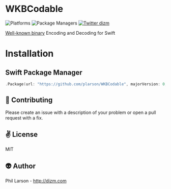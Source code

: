 # WKBCodable

![Platforms](https://img.shields.io/badge/platforms-Linux%20%7C%20OS%20X-blue.svg)
![Package Managers](https://img.shields.io/badge/package%20managers-SwiftPM-yellow.svg)
[![Twitter dizm](https://img.shields.io/badge/twitter-dizm-green.svg)](http://twitter.com/dizm)

[Well-known binary](http://edndoc.esri.com/arcsde/8.3/sql_interface/concepts/the_well_known_binary_representation.htm) Encoding and Decoding for Swift

# Installation

## Swift Package Manager

```swift
.Package(url: "https://github.com/plarson/WKBCodable", majorVersion: 0, minor: 1)
```

:gift_heart: Contributing
------------
Please create an issue with a description of your problem or open a pull request with a fix.

:v: License
-------
MIT

:alien: Author
------
Phil Larson - http://dizm.com
